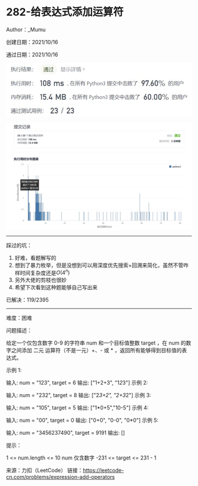 # 282-给表达式添加运算符

Author：_Mumu

创建日期：2021/10/16

通过日期：2021/10/16

![](./通过截图2.jpg)

![](./通过截图1.jpg)

*****

踩过的坑：

1. 好难，看题解写的
2. 想到了暴力枚举，但是没想到可以用深度优先搜索+回溯来简化，虽然不管咋样时间复杂度还是$O(4^n)$
3. 另外大佬的剪枝也很妙
4. 希望下次看到这种题能够自己写出来

已解决：119/2395

*****

难度：困难

问题描述：

给定一个仅包含数字 0-9 的字符串 num 和一个目标值整数 target ，在 num 的数字之间添加 二元 运算符（不是一元）+、- 或 * ，返回所有能够得到目标值的表达式。

 

示例 1:

输入: num = "123", target = 6
输出: ["1+2+3", "1*2*3"] 
示例 2:

输入: num = "232", target = 8
输出: ["2*3+2", "2+3*2"]
示例 3:

输入: num = "105", target = 5
输出: ["1*0+5","10-5"]
示例 4:

输入: num = "00", target = 0
输出: ["0+0", "0-0", "0*0"]
示例 5:

输入: num = "3456237490", target = 9191
输出: []


提示：

1 <= num.length <= 10
num 仅含数字
-231 <= target <= 231 - 1

来源：力扣（LeetCode）
链接：https://leetcode-cn.com/problems/expression-add-operators
